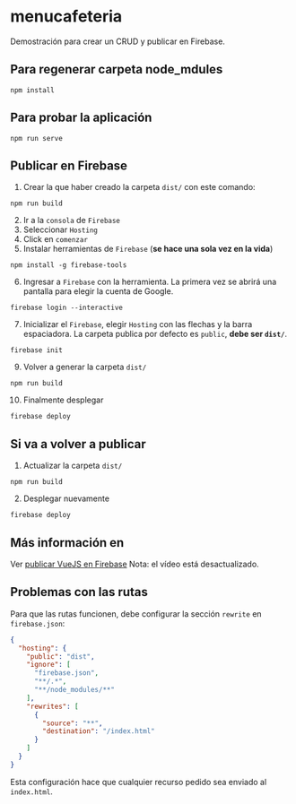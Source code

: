 # menucafeteria

Demostración para crear un CRUD y publicar en Firebase.

## Para regenerar carpeta node_mdules
```
npm install
```

## Para probar la aplicación
```
npm run serve
```
## Publicar en Firebase

1) Crear la que haber creado la carpeta ```dist/```
con este comando:
```
npm run build
```
2) Ir a la ```consola``` de ```Firebase```
3) Seleccionar ```Hosting```
4) Click en ```comenzar```
5) Instalar herramientas de ```Firebase``` (**se hace una sola vez en la vida**)
```
npm install -g firebase-tools
```
6) Ingresar a ```Firebase``` con la herramienta. La primera vez se abrirá una pantalla para elegir la cuenta de Google.
```
firebase login --interactive
```
7) Inicializar el ```Firebase```, elegir ```Hosting``` con las flechas y la barra espaciadora. La carpeta publica por defecto es ```public```, **debe ser ```dist/```**.
```
firebase init
```
9) Volver a generar la carpeta ```dist/```
```
npm run build
```
10) Finalmente desplegar
```
firebase deploy
```
## Si va a volver a publicar
1) Actualizar la carpeta ```dist/```
```
npm run build
```
2) Desplegar nuevamente
```
firebase deploy
```

## Más información en
Ver [publicar VueJS en Firebase](https://www.youtube.com/watch?v=UkkKbVRN548)
Nota: el vídeo está desactualizado.

## Problemas con las rutas
Para que las rutas funcionen, debe configurar la sección ```rewrite``` en ```firebase.json```:
```json
{
  "hosting": {
    "public": "dist",
    "ignore": [
      "firebase.json",
      "**/.*",
      "**/node_modules/**"
    ],
    "rewrites": [
      {
        "source": "**",
        "destination": "/index.html"
      }
    ]
  }
}
```
Esta configuración hace que cualquier recurso pedido sea enviado al ```index.html```.